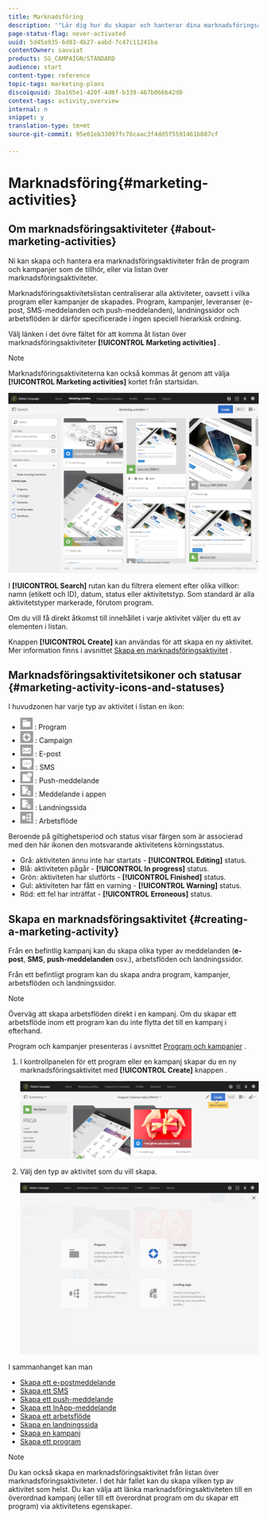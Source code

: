 ```yaml
---
title: Marknadsföring
description: '"Lär dig hur du skapar och hanterar dina marknadsföringsaktiviteter: kampanjer, e-post, SMS och push-meddelanden, landningssidor, arbetsflöden. Du kan enkelt utforma en ny aktivitet, redigera en befintlig och se status och giltighet för den."'
page-status-flag: never-activated
uuid: 5d45a935-6d03-4b27-aabd-7c47c11241ba
contentOwner: sauviat
products: SG_CAMPAIGN/STANDARD
audience: start
content-type: reference
topic-tags: marketing-plans
discoiquuid: 3ba165e1-420f-4d6f-b339-467b066b42d0
context-tags: activity,overview
internal: n
snippet: y
translation-type: tm+mt
source-git-commit: 95e01eb33097fc76caac3f4dd5f5591461b887cf

---
```



# Marknadsföring{#marketing-activities}

## Om marknadsföringsaktiviteter {#about-marketing-activities}

Ni kan skapa och hantera era marknadsföringsaktiviteter från de program och kampanjer som de tillhör, eller via listan över marknadsföringsaktiviteter.

Marknadsföringsaktivitetslistan centraliserar alla aktiviteter, oavsett i vilka program eller kampanjer de skapades. Program, kampanjer, leveranser (e-post, SMS-meddelanden och push-meddelanden), landningssidor och arbetsflöden är därför specificerade i ingen speciell hierarkisk ordning.

Välj länken i det övre fältet för att komma åt listan över marknadsföringsaktiviteter **[!UICONTROL Marketing activities]** .

>[!NOTE]
>
>Marknadsföringsaktiviteterna kan också kommas åt genom att välja **[!UICONTROL Marketing activities]** kortet från startsidan.

![](assets/marketing_activities_1.png)

I **[!UICONTROL Search]** rutan kan du filtrera element efter olika villkor: namn (etikett och ID), datum, status eller aktivitetstyp. Som standard är alla aktivitetstyper markerade, förutom program.

Om du vill få direkt åtkomst till innehållet i varje aktivitet väljer du ett av elementen i listan.

Knappen **[!UICONTROL Create]** kan användas för att skapa en ny aktivitet. Mer information finns i avsnittet [Skapa en marknadsföringsaktivitet](#creating-a-marketing-activity) .

## Marknadsföringsaktivitetsikoner och statusar {#marketing-activity-icons-and-statuses}

I huvudzonen har varje typ av aktivitet i listan en ikon:

* ![](assets/marketing_program_icon.png) : Program
* ![](assets/marketing_campaign_icon.png) : Campaign
* ![](assets/marketing_email_icon.png) : E-post
* ![](assets/marketing_sms_icon.png) : SMS
* ![](assets/marketing_push_icon.png) : Push-meddelande
* ![](assets/marketing_lp_icon.png) : Meddelande i appen
* ![](assets/marketing_lp_icon.png) : Landningssida
* ![](assets/marketing_workflow_icon.png) : Arbetsflöde

Beroende på giltighetsperiod och status visar färgen som är associerad med den här ikonen den motsvarande aktivitetens körningsstatus.

* Grå: aktiviteten ännu inte har startats - **[!UICONTROL Editing]** status.
* Blå: aktiviteten pågår - **[!UICONTROL In progress]** status.
* Grön: aktiviteten har slutförts - **[!UICONTROL Finished]** status.
* Gul: aktiviteten har fått en varning - **[!UICONTROL Warning]** status.
* Röd: ett fel har inträffat - **[!UICONTROL Erroneous]** status.

## Skapa en marknadsföringsaktivitet {#creating-a-marketing-activity}

Från en befintlig kampanj kan du skapa olika typer av meddelanden (**e-post**, **SMS**, **push-meddelanden** osv.), arbetsflöden och landningssidor.

Från ett befintligt program kan du skapa andra program, kampanjer, arbetsflöden och landningssidor.

>[!NOTE]
>
>Överväg att skapa arbetsflöden direkt i en kampanj. Om du skapar ett arbetsflöde inom ett program kan du inte flytta det till en kampanj i efterhand.

Program och kampanjer presenteras i avsnittet [Program och kampanjer](../../start/using/programs-and-campaigns.md) .

1. I kontrollpanelen för ett program eller en kampanj skapar du en ny marknadsföringsaktivitet med **[!UICONTROL Create]** knappen .

   ![](assets/marketing_activiy_creation_1.png)

1. Välj den typ av aktivitet som du vill skapa.

   ![](assets/marketing_activiy_creation_2.png)

I sammanhanget kan man

* [Skapa ett e-postmeddelande](../../channels/using/creating-an-email.md)
* [Skapa ett SMS](../../channels/using/creating-an-sms-message.md)
* [Skapa ett push-meddelande](../../channels/using/preparing-and-sending-a-push-notification.md)
* [Skapa ett InApp-meddelande](../../channels/using/about-in-app-messaging.md)
* [Skapa ett arbetsflöde](../../automating/using/building-a-workflow.md#creating-a-workflow)
* [Skapa en landningssida](../../channels/using/getting-started-with-landing-pages.md)
* [Skapa en kampanj](../../start/using/programs-and-campaigns.md#creating-a-campaign)
* [Skapa ett program](../../start/using/programs-and-campaigns.md#creating-a-program)

>[!NOTE]
>
>Du kan också skapa en marknadsföringsaktivitet från listan över marknadsföringsaktiviteter. I det här fallet kan du skapa vilken typ av aktivitet som helst. Du kan välja att länka marknadsföringsaktiviteten till en överordnad kampanj (eller till ett överordnat program om du skapar ett program) via aktivitetens egenskaper.

